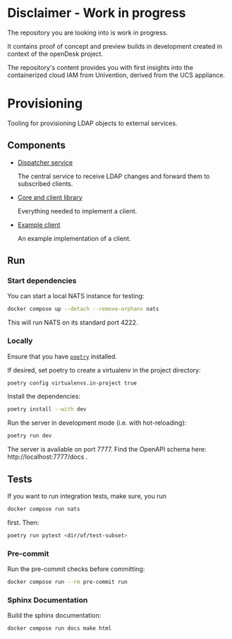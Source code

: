 # Disclaimer - Work in progress

The repository you are looking into is work in progress.

It contains proof of concept and preview builds in development created in context of the openDesk project.

The repository's content provides you with first insights into the containerized cloud IAM from Univention, derived from the UCS appliance.

# Provisioning

Tooling for provisioning LDAP objects to external services.

## Components

- [Dispatcher service](./src/dispatcher/)

  The central service to receive LDAP changes and forward them to subscribed clients.

- [Core and client library](src/shared/)

  Everything needed to implement a client.

- [Example client](./src/example-client/)

  An example implementation of a client.

## Run

### Start dependencies

You can start a local NATS instance for testing:
```sh
docker compose up --detach --remove-orphans nats
```

This will run NATS on its standard port 4222.

### Locally

Ensure that you have [`poetry`](https://python-poetry.org/docs/) installed.

If desired, set poetry to create a virtualenv in the project directory:
```sh
poetry config virtualenvs.in-project true
```

Install the dependencies:
```sh
poetry install --with dev
```

Run the server in development mode (i.e. with hot-reloading):
```sh
poetry run dev
```
The server is available on port 7777.
Find the OpenAPI schema here: http://localhost:7777/docs .

## Tests

If you want to run integration tests, make sure, you run

```sh
docker compose run nats
```

first. Then:

```sh
poetry run pytest <dir/of/test-subset>
```

### Pre-commit

Run the pre-commit checks before committing:
```sh
docker compose run --rm pre-commit run
```

### Sphinx Documentation

Build the sphinx documentation:
```sh
docker compose run docs make html
```
